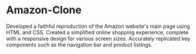 # Amazon-Clone
Developed a faithful reproduction of the Amazon website's main page using HTML and CSS. Created a simplified online shopping experience, complete with a responsive design for various screen sizes. Accurately replicated key components such as the navigation bar and product listings.
